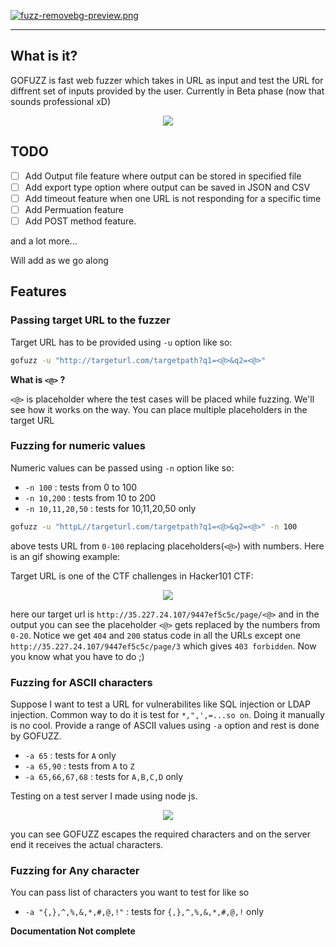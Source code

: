 [![fuzz-removebg-preview.png](https://i.postimg.cc/VsxCTCxS/fuzz-removebg-preview.png)](https://postimg.cc/rz9sRKFc)

<hr />

## What is it?

GOFUZZ is fast web fuzzer which takes in URL as input and test the URL for diffrent set of inputs provided by the user.
Currently in Beta phase (now that sounds professional xD)

<p align="center">
   <img src="https://i.postimg.cc/Mpmq7n2f/gofuzz-usage.png"/>
</p>

## TODO

- [ ] Add Output file feature where output can be stored in specified file
- [ ] Add export type option where output can be saved in JSON and CSV
- [ ] Add timeout feature when one URL is not responding for a specific time
- [ ] Add Permuation feature
- [ ] Add POST method feature.

and a lot more... 

Will add as we go along

## Features

### Passing target URL to the fuzzer

Target URL has to be provided using `-u` option like so:

```bash
gofuzz -u "http://targeturl.com/targetpath?q1=<@>&q2=<@>"
```
**What is `<@>` ?**

`<@>` is placeholder where the test cases will be placed while fuzzing. We'll see how it works on the way. You can place multiple placeholders in the target URL

### Fuzzing for numeric values

Numeric values can be passed using `-n` option like so:

- `-n 100` : tests from 0 to 100
- `-n 10,200` : tests from 10 to 200
- `-n 10,11,20,50` : tests for 10,11,20,50 only

```bash
gofuzz -u "httpL//targeturl.com/targetpath?q1=<@>&q2=<@>" -n 100
```

above tests URL from `0-100` replacing placeholders(`<@>`) with numbers. Here is an gif showing example:

Target URL is one of the CTF challenges in Hacker101 CTF:

<p align="center">
  <img src="https://i.imgur.com/PLDrYIk.gif" />
</p>

here our target url is `http://35.227.24.107/9447ef5c5c/page/<@>` and in the output you can see the placeholder `<@>` gets replaced by the numbers from `0-20`. Notice we get `404` and `200` status code in all the URLs except one `http://35.227.24.107/9447ef5c5c/page/3` which gives `403 forbidden`. Now you know what you have to do ;)

### Fuzzing for ASCII characters

Suppose I want to test a URL for vulnerabilites like SQL injection or LDAP injection. Common way to do it is test for `*,",',=...so on`. Doing it manually is no cool. Provide a range of ASCII values using `-a` option and rest is done by GOFUZZ.

- `-a 65` : tests for `A` only
- `-a 65,90` : tests from `A` to `Z`
- `-a 65,66,67,68` : tests for `A,B,C,D` only

Testing on a test server I made using node js.

<p align="center">
   <img src="https://i.imgur.com/A0lVXcC.gif" />
</p>

you can see GOFUZZ escapes the required characters and on the server end it receives the actual characters.

### Fuzzing for Any character

You can pass list of characters you want to test for like so

- `-a "{,},^,%,&,*,#,@,!"` : tests for `{,},^,%,&,*,#,@,!` only


**Documentation Not complete**

